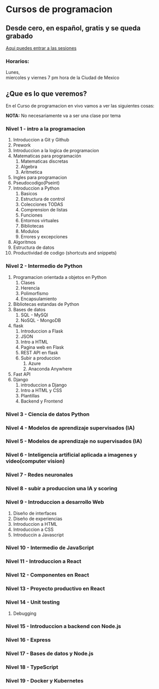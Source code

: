 # Cursos de programacion
## Desde cero, en español, gratis y se queda grabado

[Aqui puedes entrar a las sesiones](https://www.twitch.tv/brujeriatech)

### Horarios:
Lunes,  
miercoles y 
viernes 7 pm 
hora de la 
Ciudad de 
Mexico 


## ¿Que es lo que veremos?

En el Curso de programacion en vivo vamos a ver las siguientes cosas:

**NOTA:** No necesariamente va a ser una clase por tema 

### Nivel 1 - intro a la programacion
1. Introduccion a Git y Github
2. Prework
3. Introduccion a la logica de programacion
4. Matematicas para programación
    1. Matematicas discretas
    2. Algebra
    3. Aritmetica
5. Ingles para programacion
6. Pseudocodigo(Pseint)
7. Introduccion a Python     
    1. Basicos
    2. Estructura de control
    3. Colecciones TODAS
    4. Comprension de listas
    5. Funciones 
    6. Entornos virtuales
    7. Bibliotecas
    8. Modulos
    9. Errores y excepciones
8. Algoritmos
9. Estructura de datos
10. Productividad de codigo (shortcuts and snippets)

### Nivel 2  - Intermedio de Python

1. Programacion orientada a objetos en Python
    1. Clases
    2. Herencia
    3. Polimorfismo
    4. Encapsulamiento
2. Bibliotecas estandas de Python
3. Bases de datos
    1. SQL - MySQl
    2. NoSQL - MongoDB
5. flask
    1. Introduccion a Flask
    2. JSON 
    3.  Intro a HTML 
    4. Pagina web en Flask
    5. REST API en flask
    6. Subir a produccion
        1. Azure
        2. Anaconda Anywhere
4. Fast API
5. Django
    1. introduccion a Django
    2. Intro a HTML y CSS
    3. Plantillas
    4. Backend y Frontend

### Nivel 3 - Ciencia de datos Python

### Nivel 4 - Modelos de aprendizaje supervisados (IA)

### Nivel 5 - Modelos de aprendizaje no supervisados (IA)

### Nivel 6 - Inteligencia artificial aplicada a imagenes y video(computer vision)

### Nivel 7 - Redes neuronales

### Nivel 8 - subir a produccion una IA y scoring

### Nivel 9 - Introduccion a desarrollo Web
1. Diseño de interfaces
2. Diseño de experiencias
3. Introduccion a HTML
4. Introduccion a CSS
5. Introduccin a Javascript

### Nivel 10 - Intermedio de JavaScript

### Nivel 11 - Introduccion a React

### Nivel 12 - Componentes en React 

### Nivel 13 - Proyecto productivo en React

### Nivel 14 - Unit testing
1. Debugging

### Nivel 15 - Introduccion a backend con Node.js

### Nivel 16 - Express

### Nivel 17 - Bases de datos y Node.js

### Nivel 18 - TypeScript

### Nivel 19 - Docker y Kubernetes

